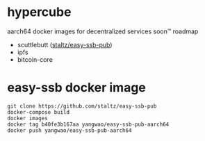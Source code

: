 # hypercube
aarch64 docker images for decentralized services soon™
roadmap
 * scuttlebutt ([staltz/easy-ssb-pub](https://github.com/staltz/easy-ssb-pub))
 * ipfs
 * bitcoin-core
 
# easy-ssb docker image
```
git clone https://github.com/staltz/easy-ssb-pub
docker-compose build
docker images 
docker tag b40fe3b167aa yangwao/easy-ssb-pub-aarch64
docker push yangwao/easy-ssb-pub-aarch64
```


